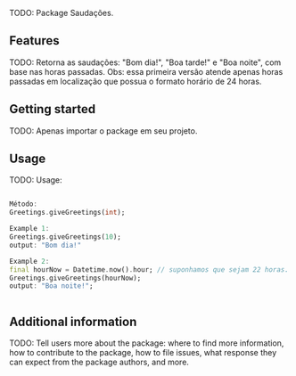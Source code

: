 <!--
This README describes the package. If you publish this package to pub.dev,
this README's contents appear on the landing page for your package.

For information about how to write a good package README, see the guide for
[writing package pages](https://dart.dev/guides/libraries/writing-package-pages).

For general information about developing packages, see the Dart guide for
[creating packages](https://dart.dev/guides/libraries/create-library-packages)
and the Flutter guide for
[developing packages and plugins](https://flutter.dev/developing-packages).
-->

TODO: Package Saudações.

## Features

TODO: Retorna as saudações: "Bom dia!", "Boa tarde!" e "Boa noite", com base nas horas passadas.
Obs: essa primeira versão atende apenas horas passadas em localização que possua o formato horário de 24 horas.

## Getting started

TODO: Apenas importar o package em seu projeto.

## Usage

TODO: Usage:

```dart

Método:
Greetings.giveGreetings(int);

Example 1:
Greetings.giveGreetings(10);
output: "Bom dia!"

Example 2:
final hourNow = Datetime.now().hour; // suponhamos que sejam 22 horas.
Greetings.giveGreetings(hourNow);
output: "Boa noite!";



```

## Additional information

TODO: Tell users more about the package: where to find more information, how to
contribute to the package, how to file issues, what response they can expect
from the package authors, and more.
